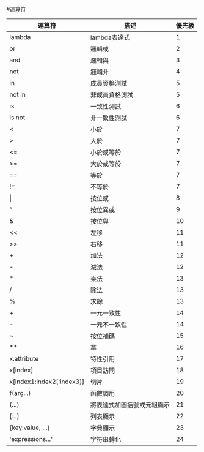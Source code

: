 #運算符

|運算符|描述|優先級|
|------|----|------|
|lambda|lambda表達式|1|
|or|邏輯或|2|
|and|邏輯與|3|
|not|邏輯非|4|
|in|成員資格測試|5|
|not in|非成員資格測試|5|
|is|一致性測試|6|
|is not|非一致性測試|6|
|<|小於|7|
|>|大於|7|
|<=|小於或等於|7|
|>=|大於或等於|7|
|==|等於|7|
|!=|不等於|7|
|\||按位或|8|
|^|按位異或|9|
|&|按位與|10|
|<<|左移|11|
|>>|右移|11|
|+|加法|12|
|-|減法|12|
|*|乘法|13|
|/|除法|13|
|%|求餘|13|
|+|一元一致性|14|
|-|一元不一致性|14|
|~|按位補碼|15|
|**|冪|16|
|x.attribute|特性引用|17|
|x[index]|項目訪問|18|
|x[index1:index2[:index3]]|切片|19|
|f(arg...)|函數調用|20|
|(...)|將表達式加圓括號或元組顯示|21|
|[...]|列表顯示|22|
|{key:value, ...}|字典顯示|23|
|'expressions...'|字符串轉化|24|
